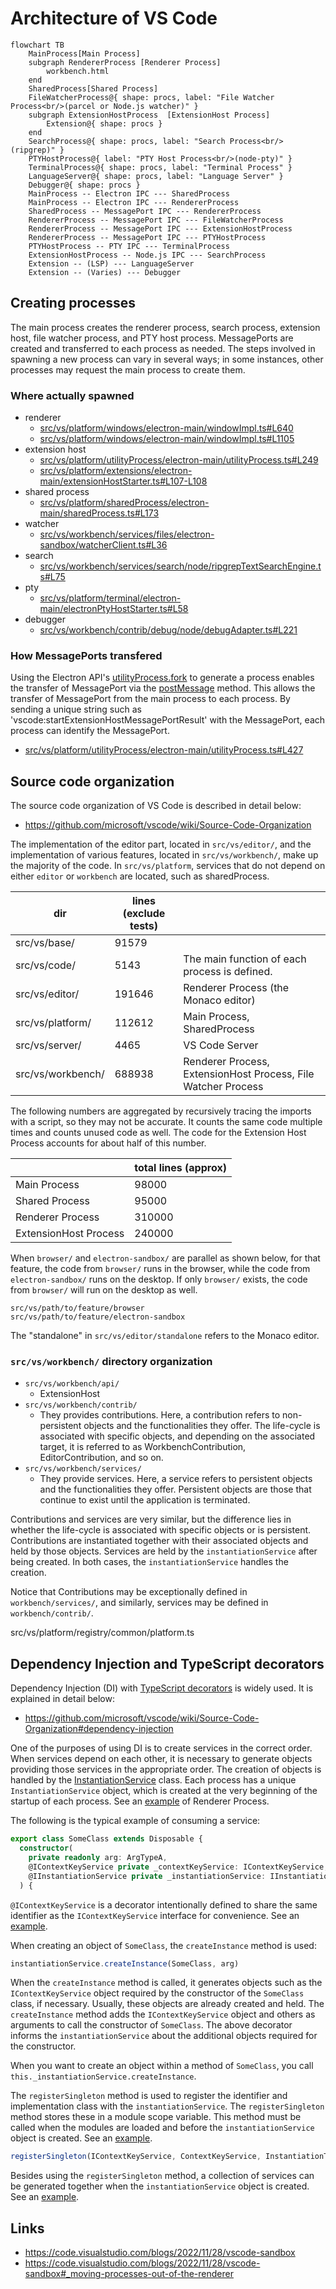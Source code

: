 
# Architecture of VS Code

```mermaid
flowchart TB
    MainProcess[Main Process]
    subgraph RendererProcess [Renderer Process]
        workbench.html
    end
    SharedProcess[Shared Process]
    FileWatcherProcess@{ shape: procs, label: "File Watcher Process<br/>(parcel or Node.js watcher)" }
    subgraph ExtensionHostProcess  [ExtensionHost Process]
        Extension@{ shape: procs }
    end
    SearchProcess@{ shape: procs, label: "Search Process<br/>(ripgrep)" }
    PTYHostProcess@{ label: "PTY Host Process<br/>(node-pty)" }
    TerminalProcess@{ shape: procs, label: "Terminal Process" }
    LanguageServer@{ shape: procs, label: "Language Server" }
    Debugger@{ shape: procs }
    MainProcess -- Electron IPC --- SharedProcess
    MainProcess -- Electron IPC --- RendererProcess
    SharedProcess -- MessagePort IPC --- RendererProcess
    RendererProcess -- MessagePort IPC --- FileWatcherProcess
    RendererProcess -- MessagePort IPC --- ExtensionHostProcess
    RendererProcess -- MessagePort IPC --- PTYHostProcess
    PTYHostProcess -- PTY IPC --- TerminalProcess
    ExtensionHostProcess -- Node.js IPC --- SearchProcess
    Extension -- (LSP) --- LanguageServer
    Extension -- (Varies) --- Debugger
```


## Creating processes

The main process creates the renderer process, search process, extension host, file watcher process, and PTY host process. MessagePorts are created and transferred to each process as needed. The steps involved in spawning a new process can vary in several ways; in some instances, other processes may request the main process to create them.

### Where actually spawned

- renderer 
  - [src/vs/platform/windows/electron-main/windowImpl.ts#L640](https://github.com/microsoft/vscode/blob/1f48d5756c8b17f17a9a3e2dda2aa0ad4e6b7ce3/src/vs/platform/windows/electron-main/windowImpl.ts#L640)
  - [src/vs/platform/windows/electron-main/windowImpl.ts#L1105](https://github.com/Microsoft/vscode/blob/1f48d5756c8b17f17a9a3e2dda2aa0ad4e6b7ce3/src/vs/platform/windows/electron-main/windowImpl.ts#L1105)
- extension host
  - [src/vs/platform/utilityProcess/electron-main/utilityProcess.ts#L249](https://github.com/Microsoft/vscode/blob/708b6aa379c2c9d12c65123c8934ca5a6a29046d/src/vs/platform/utilityProcess/electron-main/utilityProcess.ts#L249)
  - [src/vs/platform/extensions/electron-main/extensionHostStarter.ts#L107-L108](https://github.com/Microsoft/vscode/blob/708b6aa379c2c9d12c65123c8934ca5a6a29046d/src/vs/platform/extensions/electron-main/extensionHostStarter.ts#L107-L108)
- shared process
  - [src/vs/platform/sharedProcess/electron-main/sharedProcess.ts#L173](https://github.com/Microsoft/vscode/blob/708b6aa379c2c9d12c65123c8934ca5a6a29046d/src/vs/platform/sharedProcess/electron-main/sharedProcess.ts#L173)
- watcher
  - [src/vs/workbench/services/files/electron-sandbox/watcherClient.ts#L36](https://github.com/Microsoft/vscode/blob/708b6aa379c2c9d12c65123c8934ca5a6a29046d/src/vs/workbench/services/files/electron-sandbox/watcherClient.ts#L36)
- search
  - [src/vs/workbench/services/search/node/ripgrepTextSearchEngine.ts#L75](https://github.com/Microsoft/vscode/blob/ff48b17c8bac582dfa4deb088dd0bb88c3049d54/src/vs/workbench/services/search/node/ripgrepTextSearchEngine.ts#L75)
- pty
  - [src/vs/platform/terminal/electron-main/electronPtyHostStarter.ts#L58](https://github.com/Microsoft/vscode/blob/708b6aa379c2c9d12c65123c8934ca5a6a29046d/src/vs/platform/terminal/electron-main/electronPtyHostStarter.ts#L58)
- debugger
  - [src/vs/workbench/contrib/debug/node/debugAdapter.ts#L221](https://github.com/Microsoft/vscode/blob/31092ac1a0f9e68026cd0796f184fd3dfe978069/src/vs/workbench/contrib/debug/node/debugAdapter.ts#L221)

### How MessagePorts transfered

Using the Electron API's [utilityProcess.fork](https://www.electronjs.org/docs/latest/api/utility-process#utilityprocessforkmodulepath-args-options) to generate a process enables the transfer of MessagePort via the [postMessage](https://www.electronjs.org/docs/latest/api/utility-process#childpostmessagemessage-transfer) method. This allows the transfer of MessagePort from the main process to each process. By sending a unique string such as 'vscode:startExtensionHostMessagePortResult' with the MessagePort, each process can identify the MessagePort.

- [src/vs/platform/utilityProcess/electron-main/utilityProcess.ts#L427](https://github.com/Microsoft/vscode/blob/708b6aa379c2c9d12c65123c8934ca5a6a29046d/src/vs/platform/utilityProcess/electron-main/utilityProcess.ts#L427)

## Source code organization

The source code organization of VS Code is described in detail below:

- https://github.com/microsoft/vscode/wiki/Source-Code-Organization

The implementation of the editor part, located in `src/vs/editor/`, and the implementation of various features, located in `src/vs/workbench/`, make up the majority of the code.
In `src/vs/platform`, services that do not depend on either `editor` or `workbench` are located, such as sharedProcess.

| dir | lines (exclude tests) |  |
| --- | --- | --- |
| src/vs/base/ | 91579 |  |
| src/vs/code/ | 5143 | The main function of each process is defined. |
| src/vs/editor/ | 191646 | Renderer Process (the Monaco editor) |
| src/vs/platform/ | 112612 | Main Process, SharedProcess |
| src/vs/server/ | 4465 | VS Code Server |
| src/vs/workbench/ | 688938 | Renderer Process, ExtensionHost Process, File Watcher Process |

The following numbers are aggregated by recursively tracing the imports with a script, so they may not be accurate. It counts the same code multiple times and counts unused code as well. The code for the Extension Host Process accounts for about half of this number.

|     | total lines (approx) |
| --- | --- |
| Main Process | 98000 |
| Shared Process | 95000 |
| Renderer Process | 310000 |
| ExtensionHost Process | 240000 |

When `browser/` and `electron-sandbox/` are parallel as shown below, for that feature, the code from `browser/` runs in the browser, while the code from `electron-sandbox/` runs on the desktop. If only `browser/` exists, the code from `browser/` will run on the desktop as well.

```
src/vs/path/to/feature/browser
src/vs/path/to/feature/electron-sandbox
```

The "standalone" in `src/vs/editor/standalone` refers to the Monaco editor.

### `src/vs/workbench/` directory organization

- `src/vs/workbench/api/`
  - ExtensionHost
- `src/vs/workbench/contrib/`
  - They provides contributions. Here, a contribution refers to non-persistent objects and the functionalities they offer. The life-cycle is associated with specific objects, and depending on the associated target, it is referred to as WorkbenchContribution, EditorContribution, and so on. 
- `src/vs/workbench/services/`
  - They provide services. Here, a service refers to persistent objects and the functionalities they offer. Persistent objects are those that continue to exist until the application is terminated.

Contributions and services are very similar, but the difference lies in whether the life-cycle is associated with specific objects or is persistent. Contributions are instantiated together with their associated objects and held by those objects. Services are held by the `instantiationService` after being created. In both cases, the `instantiationService` handles the creation.

Notice that  Contributions may be exceptionally defined in `workbench/services/`, and similarly, services may be defined in `workbench/contrib/`.

src/vs/platform/registry/common/platform.ts

## Dependency Injection and TypeScript decorators

Dependency Injection (DI) with [TypeScript decorators](https://www.typescriptlang.org/docs/handbook/decorators.html) is widely used. It is explained in detail below:

- https://github.com/microsoft/vscode/wiki/Source-Code-Organization#dependency-injection

One of the purposes of using DI is to create services in the correct order. When services depend on each other, it is necessary to generate objects providing those services in the appropriate order.
The creation of objects is handled by the [InstantiationService](https://github.com/Microsoft/vscode/blob/a5f52063e4622bc318d9c550a682dc5b35ef7f33/src/vs/platform/instantiation/common/instantiationService.ts#L28) class. Each process has a unique `InstantiationService` object, which is created at the very beginning of the startup of each process. See an [example](https://github.com/Microsoft/vscode/blob/8cfb2b0e6c8dd80523711236d89dbead0338420b/src/vs/workbench/browser/workbench.ts#L196) of Renderer Process.

The following is the typical example of consuming a service:
```ts
export class SomeClass extends Disposable {
  constructor(
    private readonly arg: ArgTypeA,
    @IContextKeyService private _contextKeyService: IContextKeyService,
    @IInstantiationService private _instantiationService: IInstantiationService,
  ) {
```

`@IContextKeyService` is a decorator intentionally defined to share the same identifier as the `IContextKeyService` interface for convenience. See an [example](https://github.com/Microsoft/vscode/blob/7d2f5bb1aee0ce20c6259d96b0d81f0aa9f9a0db/src/vs/platform/contextkey/common/contextkey.ts#L2035-L2036).

When creating an object of `SomeClass`, the `createInstance` method is used:
```ts
instantiationService.createInstance(SomeClass, arg)
```

When the `createInstance` method is called, it generates objects such as the `IContextKeyService` object required by the constructor of the `SomeClass` class, if necessary. Usually, these objects are already created and held. The `createInstance` method adds the `IContextKeyService` object and others as arguments to call the constructor of `SomeClass`. The above decorator informs the `instantiationService` about the additional objects required for the constructor.

When you want to create an object within a method of `SomeClass`, you call `this._instantiationService.createInstance`.

The `registerSingleton` method is used to register the identifier and implementation class with the `instantiationService`.
The `registerSingleton` method stores these in a module scope variable. 
This method must be called when the modules are loaded and before the `instantiationService` object is created. See an [example](https://github.com/Microsoft/vscode/blob/74a3f54c07603e67e5eba6a561f8048f269fade8/src/vs/workbench/workbench.common.main.ts#L169-L170).

```ts
registerSingleton(IContextKeyService, ContextKeyService, InstantiationType.Delayed);
```

Besides using the `registerSingleton` method, a collection of services can be generated together when the `instantiationService` object is created.
See an [example](https://github.com/Microsoft/vscode/blob/c588828980a0a8abad76f87a73a2819a27be1b8c/src/vs/code/electron-utility/sharedProcess/sharedProcessMain.ts#L351).

## Links

- https://code.visualstudio.com/blogs/2022/11/28/vscode-sandbox
- https://code.visualstudio.com/blogs/2022/11/28/vscode-sandbox#_moving-processes-out-of-the-renderer
